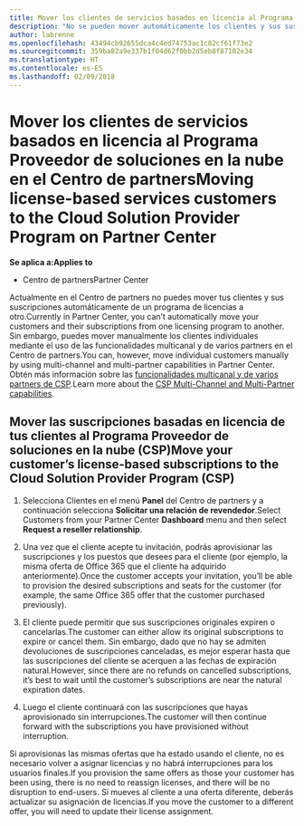 ```yaml
---
title: Mover los clientes de servicios basados en licencia al Programa Proveedor de soluciones en la nube en el Centro de partners | Centro de partners
description: "No se pueden mover automáticamente los clientes y sus suscripciones al Centro de partners, pero puedes moverlos manualmente."
author: labrenne
ms.openlocfilehash: 43494cb92655dca4c4ed74753ac1c82cf61f73e2
ms.sourcegitcommit: 359ba82a9e337b1f04d62f0bb2d5eb8f87102e34
ms.translationtype: HT
ms.contentlocale: es-ES
ms.lasthandoff: 02/09/2018
---
```

# <a name="moving-license-based-services-customers-to-the-cloud-solution-provider-program-on-partner-center"></a><span data-ttu-id="2b561-103">Mover los clientes de servicios basados en licencia al Programa Proveedor de soluciones en la nube en el Centro de partners</span><span class="sxs-lookup"><span data-stu-id="2b561-103">Moving license-based services customers to the Cloud Solution Provider Program on Partner Center</span></span>

**<span data-ttu-id="2b561-104">Se aplica a:</span><span class="sxs-lookup"><span data-stu-id="2b561-104">Applies to</span></span>**

-  <span data-ttu-id="2b561-105">Centro de partners</span><span class="sxs-lookup"><span data-stu-id="2b561-105">Partner Center</span></span>

<span data-ttu-id="2b561-106">Actualmente en el Centro de partners no puedes mover tus clientes y sus suscripciones automáticamente de un programa de licencias a otro.</span><span class="sxs-lookup"><span data-stu-id="2b561-106">Currently in Partner Center, you can’t automatically move your customers and their subscriptions from one licensing program to another.</span></span> <span data-ttu-id="2b561-107">Sin embargo, puedes mover manualmente los clientes individuales mediante el uso de las funcionalidades multicanal y de varios partners en el Centro de partners.</span><span class="sxs-lookup"><span data-stu-id="2b561-107">You can, however, move individual customers manually by using multi-channel and multi-partner capabilities in Partner Center.</span></span> <span data-ttu-id="2b561-108">Obtén más información sobre las [funcionalidades multicanal y de varios partners de CSP](https://microsoft.sharepoint.com/sites/infopedia/pages/layouts/KCDoc.aspx?k=G03KC-1-5871).</span><span class="sxs-lookup"><span data-stu-id="2b561-108">Learn more about the [CSP Multi-Channel and Multi-Partner capabilities](https://microsoft.sharepoint.com/sites/infopedia/pages/layouts/KCDoc.aspx?k=G03KC-1-5871).</span></span> 

## <a name="move-your-customers-license-based-subscriptions-to-the-cloud-solution-provider-program-csp"></a><span data-ttu-id="2b561-109">Mover las suscripciones basadas en licencia de tus clientes al Programa Proveedor de soluciones en la nube (CSP)</span><span class="sxs-lookup"><span data-stu-id="2b561-109">Move your customer’s license-based subscriptions to the Cloud Solution Provider Program (CSP)</span></span>

1. <span data-ttu-id="2b561-110">Selecciona Clientes en el menú **Panel** del Centro de partners y a continuación selecciona **Solicitar una relación de revendedor**.</span><span class="sxs-lookup"><span data-stu-id="2b561-110">Select Customers from your Partner Center **Dashboard** menu and then select **Request a reseller relationship**.</span></span>

2. <span data-ttu-id="2b561-111">Una vez que el cliente acepte tu invitación, podrás aprovisionar las suscripciones y los puestos que desees para el cliente (por ejemplo, la misma oferta de Office 365 que el cliente ha adquirido anteriormente).</span><span class="sxs-lookup"><span data-stu-id="2b561-111">Once the customer accepts your invitation, you’ll be able to  provision the desired subscriptions and seats for the customer (for example, the same Office 365 offer that the customer purchased previously).</span></span> 

3. <span data-ttu-id="2b561-112">El cliente puede permitir que sus suscripciones originales expiren o cancelarlas.</span><span class="sxs-lookup"><span data-stu-id="2b561-112">The customer can either allow its original subscriptions to expire or cancel them.</span></span> <span data-ttu-id="2b561-113">Sin embargo, dado que no hay se admiten devoluciones de suscripciones canceladas, es mejor esperar hasta que las suscripciones del cliente se acerquen a las fechas de expiración natural.</span><span class="sxs-lookup"><span data-stu-id="2b561-113">However, since there are no refunds on cancelled subscriptions, it’s best to wait until the customer’s subscriptions are near the natural expiration dates.</span></span>

4. <span data-ttu-id="2b561-114">Luego el cliente continuará con las suscripciones que hayas aprovisionado sin interrupciones.</span><span class="sxs-lookup"><span data-stu-id="2b561-114">The customer will then continue forward with the subscriptions you have provisioned without interruption.</span></span>

<span data-ttu-id="2b561-115">Si aprovisionas las mismas ofertas que ha estado usando el cliente, no es necesario volver a asignar licencias y no habrá interrupciones para los usuarios finales.</span><span class="sxs-lookup"><span data-stu-id="2b561-115">If you provision the same offers as those your customer has been using, there is no need to reassign licenses, and there will be no disruption to end-users.</span></span> <span data-ttu-id="2b561-116">Si mueves al cliente a una oferta diferente, deberás actualizar su asignación de licencias.</span><span class="sxs-lookup"><span data-stu-id="2b561-116">If you move the customer to a different offer, you will need to update their license assignment.</span></span>

